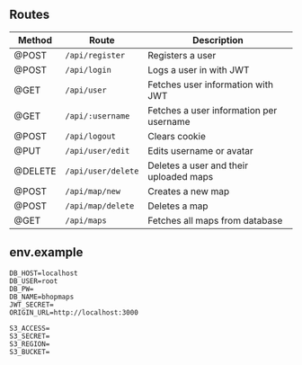 ## Routes

| Method | Route| Description |
|--------|--------|--------|
| @POST| `/api/register` | Registers a user |
| @POST| `/api/login` | Logs a user in with JWT |
| @GET |`/api/user` | Fetches user information with JWT |
| @GET |`/api/:username` | Fetches a user information per username |
| @POST| `/api/logout` | Clears cookie|
| @PUT |`/api/user/edit` | Edits username or avatar |
| @DELETE| `/api/user/delete` | Deletes a user and their uploaded maps |
| @POST| `/api/map/new` | Creates a new map |
| @POST| `/api/map/delete` | Deletes a map |
| @GET| `/api/maps` | Fetches all maps from database |




## env.example
```
DB_HOST=localhost
DB_USER=root
DB_PW=
DB_NAME=bhopmaps
JWT_SECRET=
ORIGIN_URL=http://localhost:3000

S3_ACCESS=
S3_SECRET=
S3_REGION=
S3_BUCKET=
```
